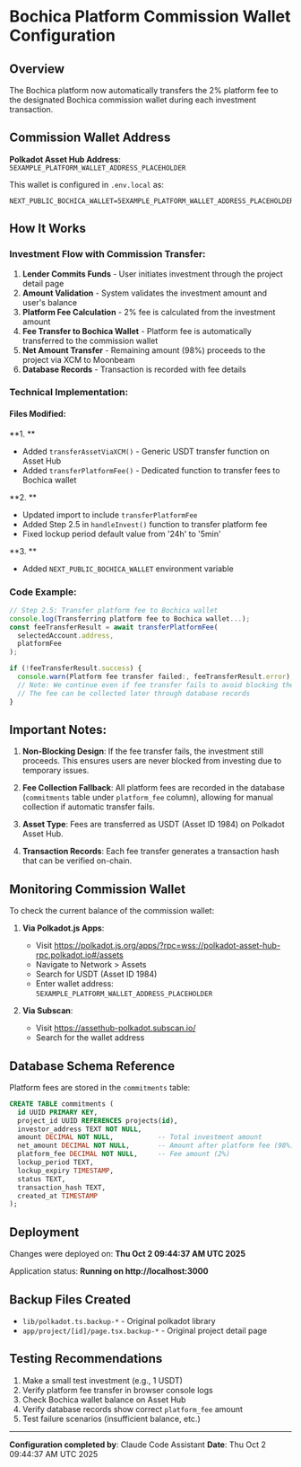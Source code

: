 # Bochica Platform Commission Wallet Configuration

## Overview
The Bochica platform now automatically transfers the 2% platform fee to the designated Bochica commission wallet during each investment transaction.

## Commission Wallet Address
**Polkadot Asset Hub Address**: `5EXAMPLE_PLATFORM_WALLET_ADDRESS_PLACEHOLDER`

This wallet is configured in `.env.local` as:
```
NEXT_PUBLIC_BOCHICA_WALLET=5EXAMPLE_PLATFORM_WALLET_ADDRESS_PLACEHOLDER
```

## How It Works

### Investment Flow with Commission Transfer:

1. **Lender Commits Funds** - User initiates investment through the project detail page
2. **Amount Validation** - System validates the investment amount and user's balance
3. **Platform Fee Calculation** - 2% fee is calculated from the investment amount
4. **Fee Transfer to Bochica Wallet** - Platform fee is automatically transferred to the commission wallet
5. **Net Amount Transfer** - Remaining amount (98%) proceeds to the project via XCM to Moonbeam
6. **Database Records** - Transaction is recorded with fee details

### Technical Implementation:

#### Files Modified:

**1. **
- Added `transferAssetViaXCM()` - Generic USDT transfer function on Asset Hub
- Added `transferPlatformFee()` - Dedicated function to transfer fees to Bochica wallet

**2. **
- Updated import to include `transferPlatformFee`
- Added Step 2.5 in `handleInvest()` function to transfer platform fee
- Fixed lockup period default value from '24h' to '5min'

**3. **
- Added `NEXT_PUBLIC_BOCHICA_WALLET` environment variable

### Code Example:

```typescript
// Step 2.5: Transfer platform fee to Bochica wallet
console.log(Transferring platform fee to Bochica wallet...);
const feeTransferResult = await transferPlatformFee(
  selectedAccount.address,
  platformFee
);

if (!feeTransferResult.success) {
  console.warn(Platform fee transfer failed:, feeTransferResult.error);
  // Note: We continue even if fee transfer fails to avoid blocking the investment
  // The fee can be collected later through database records
}
```

## Important Notes:

1. **Non-Blocking Design**: If the fee transfer fails, the investment still proceeds. This ensures users are never blocked from investing due to temporary issues.

2. **Fee Collection Fallback**: All platform fees are recorded in the database (`commitments` table under `platform_fee` column), allowing for manual collection if automatic transfer fails.

3. **Asset Type**: Fees are transferred as USDT (Asset ID 1984) on Polkadot Asset Hub.

4. **Transaction Records**: Each fee transfer generates a transaction hash that can be verified on-chain.

## Monitoring Commission Wallet

To check the current balance of the commission wallet:

1. **Via Polkadot.js Apps**:
   - Visit https://polkadot.js.org/apps/?rpc=wss://polkadot-asset-hub-rpc.polkadot.io#/assets
   - Navigate to Network > Assets
   - Search for USDT (Asset ID 1984)
   - Enter wallet address: `5EXAMPLE_PLATFORM_WALLET_ADDRESS_PLACEHOLDER`

2. **Via Subscan**:
   - Visit https://assethub-polkadot.subscan.io/
   - Search for the wallet address

## Database Schema Reference

Platform fees are stored in the `commitments` table:

```sql
CREATE TABLE commitments (
  id UUID PRIMARY KEY,
  project_id UUID REFERENCES projects(id),
  investor_address TEXT NOT NULL,
  amount DECIMAL NOT NULL,           -- Total investment amount
  net_amount DECIMAL NOT NULL,       -- Amount after platform fee (98%)
  platform_fee DECIMAL NOT NULL,     -- Fee amount (2%)
  lockup_period TEXT,
  lockup_expiry TIMESTAMP,
  status TEXT,
  transaction_hash TEXT,
  created_at TIMESTAMP
);
```

## Deployment

Changes were deployed on: **Thu Oct  2 09:44:37 AM UTC 2025**

Application status: **Running on http://localhost:3000**

## Backup Files Created

- `lib/polkadot.ts.backup-*` - Original polkadot library
- `app/project/[id]/page.tsx.backup-*` - Original project detail page

## Testing Recommendations

1. Make a small test investment (e.g., 1 USDT)
2. Verify platform fee transfer in browser console logs
3. Check Bochica wallet balance on Asset Hub
4. Verify database records show correct `platform_fee` amount
5. Test failure scenarios (insufficient balance, etc.)

---

**Configuration completed by**: Claude Code Assistant
**Date**: Thu Oct  2 09:44:37 AM UTC 2025
